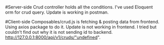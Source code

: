 #Server-side
Crud controller holds all the conditions. I've used Eloquent orm for crud query. Update is working in postman.

#Client-side
Composables/crud.js is fetching & posting data from frontend. Using axios package to do it. Update is not working in frontend. I tried but couldn't find out why it is not sending id to backend. http://127.0.0.1:8000/api/v1/cruds/"undefined".

